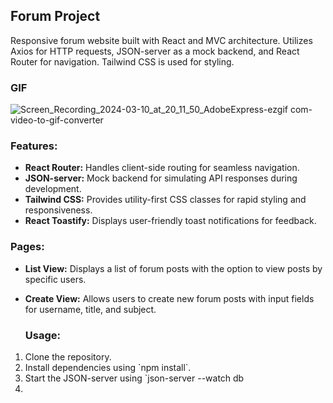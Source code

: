 ## Forum Project

Responsive forum website built with React and MVC architecture. Utilizes Axios for HTTP requests, JSON-server as a mock backend, and React Router for navigation. Tailwind CSS is used for styling.

### GIF

![Screen_Recording_2024-03-10_at_20_11_50_AdobeExpress-ezgif com-video-to-gif-converter](https://github.com/tubayapa/Forum-with-React-MVC/assets/147662888/52c4a1aa-a8b3-44a4-949f-0b1c0fa6946d)


### Features:
- **React Router:** Handles client-side routing for seamless navigation.
- **JSON-server:** Mock backend for simulating API responses during development.
- **Tailwind CSS:** Provides utility-first CSS classes for rapid styling and responsiveness.
- **React Toastify:** Displays user-friendly toast notifications for feedback.

### Pages:
- **List View:** Displays a list of forum posts with the option to view posts by specific users.
- **Create View:** Allows users to create new forum posts with input fields for username, title, and subject.

  ### Usage:
1. Clone the repository.
2. Install dependencies using \`npm install\`.
3. Start the JSON-server using \`json-server --watch db
4. 
